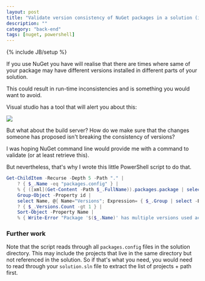```yaml
---
layout: post
title: "Validate version consistency of NuGet packages in a solution (in PowerShell)"
description: ""
category: "back-end"
tags: [nuget, powershell]
---
```

{% include JB/setup %}

If you use NuGet you have will realise that there are times where same of your package may have different versions installed in different parts of your solution.

This could result in run-time inconsistencies and is something you would want to avoid.

<!--more-->

Visual studio has a tool that will alert you about this:

![](http://i.imgur.com/IqFSGYa.png)

But what about the build server? How do we make sure that the changes someone has proposed isn't breaking the consistency of versions?

I was hoping NuGet command line would provide me with a command to validate (or at least retrieve this).

But nevertheless, that's why I wrote this little PowerShell script to do that.

```powershell
Get-ChildItem -Recurse -Depth 5 -Path "." |
    ? { $_.Name -eq "packages.config" } |
    % { ([xml](Get-Content -Path $_.FullName)).packages.package | select id, version } |
    Group-Object -Property id |
    select Name, @{ Name="Versions"; Expression= { $_.Group | select -ExpandProperty version -Unique }} |
    ? { $_.Versions.Count -gt 1 } |
    Sort-Object -Property Name |
    % { Write-Error "Package '$($_.Name)' has multiple versions used across the solution! $($_.Versions)" }
```

### Further work

Note that the script reads through all `packages.config` files in the solution directory. This may include the projects that live in the same directory but not referenced in the solution. So if that's what you need, you would need to read through your `solution.sln` file to extract the list of projects + path first.
